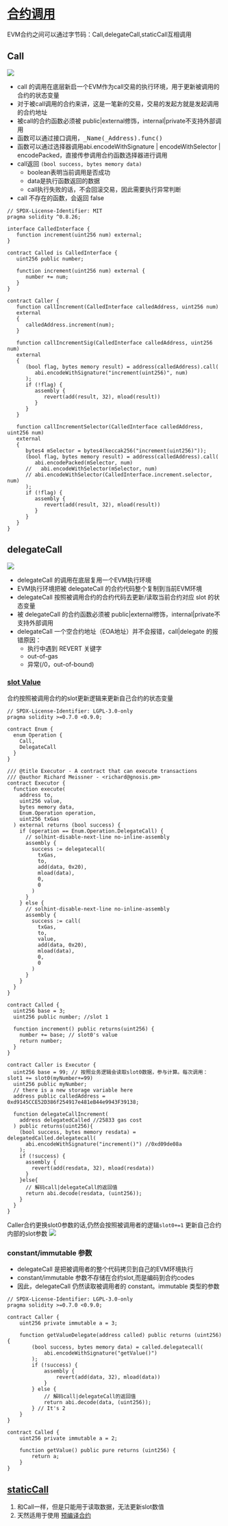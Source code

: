 # [合约调用](https://www.rareskills.io/post/delegatecall)
EVM合约之间可以通过字节码：Call,delegateCall,staticCall互相调用
## Call
![](./images/call-pic.png)
- call 的调用在底层新启一个EVM作为call交易的执行环境，用于更新被调用的合约的状态变量
- 对于被call调用的合约来讲，这是一笔新的交易，交易的发起方就是发起调用的合约地址
- 被call的合约函数必须被 public|external修饰，internal|private不支持外部调用
- 函数可以通过接口调用，<kbd>_Name(_Address).func()</kbd>
- 函数可以通过选择器调用abi.encodeWithSignature | encodeWithSelector | encodePacked，直接传参调用合约函数选择器进行调用
- call返回 `(bool success, bytes memory data)`
  - boolean表明当前调用是否成功
  - data是执行函数返回的数据
  - call执行失败的话，不会回滚交易，因此需要执行异常判断
- call 不存在的函数，会返回 false
```solidity
// SPDX-License-Identifier: MIT
pragma solidity ^0.8.26;

interface CalledInterface {
   function increment(uint256 num) external;
}

contract Called is CalledInterface {
   uint256 public number;

   function increment(uint256 num) external {
      number += num;
   }
}

contract Caller {
   function callIncrement(CalledInterface calledAddress, uint256 num)
   external
   {
      calledAddress.increment(num);
   }

   function callIncrementSig(CalledInterface calledAddress, uint256 num)
   external
   {
      (bool flag, bytes memory result) = address(calledAddress).call(
         abi.encodeWithSignature("increment(uint256)", num)
      );
      if (!flag) {
         assembly {
            revert(add(result, 32), mload(result))
         }
      }
   }

   function callIncrementSelector(CalledInterface calledAddress, uint256 num)
   external
   {
      bytes4 mSelector = bytes4(keccak256("increment(uint256)"));
      (bool flag, bytes memory result) = address(calledAddress).call(
         abi.encodePacked(mSelector, num)
      //   abi.encodeWithSelector(mSelector, num)
      // abi.encodeWithSelector(CalledInterface.increment.selector, num)
      );
      if (!flag) {
         assembly {
            revert(add(result, 32), mload(result))
         }
      }
   }
}
```
## delegateCall
![](./images/delegatecall-pic.png)
- delegateCall 的调用在底层复用一个EVM执行环境
- EVM执行环境把被 delegateCall 的合约代码整个复制到当前EVM环境
- delegateCall 按照被调用合约的合约代码去更新/读取当前合约对应 slot 的状态变量
- 被 delegateCall 的合约函数必须被 public|external修饰，internal|private不支持外部调用
- delegateCall 一个空合约地址（EOA地址）并不会报错，call|delegate 的报错原因：
  - 执行中遇到 REVERT 关键字
  - out-of-gas
  - 异常(/0，out-of-bound)
### [slot Value](https://yuhuajing.github.io/ethernaut-book/04-Telephone/Telephone.html)
合约按照被调用合约的slot更新逻辑来更新自己合约的状态变量
```solidity
// SPDX-License-Identifier: LGPL-3.0-only
pragma solidity >=0.7.0 <0.9.0;

contract Enum {
  enum Operation {
    Call,
    DelegateCall
  }
}

/// @title Executor - A contract that can execute transactions
/// @author Richard Meissner - <richard@gnosis.pm>
contract Executor {
  function execute(
    address to,
    uint256 value,
    bytes memory data,
    Enum.Operation operation,
    uint256 txGas
  ) external returns (bool success) {
    if (operation == Enum.Operation.DelegateCall) {
      // solhint-disable-next-line no-inline-assembly
      assembly {
        success := delegatecall(
          txGas,
          to,
          add(data, 0x20),
          mload(data),
          0,
          0
        )
      }
    } else {
      // solhint-disable-next-line no-inline-assembly
      assembly {
        success := call(
          txGas,
          to,
          value,
          add(data, 0x20),
          mload(data),
          0,
          0
        )
      }
    }
  }
}

contract Called {
  uint256 base = 3;
  uint256 public number; //slot 1

  function increment() public returns(uint256) {
    number += base; // slot0's value
    return number;
  }
}

contract Caller is Executor {
  uint256 base = 99; // 按照业务逻辑会读取slot0数据，参与计算。每次调用：slot1 += slot0(myNumber+=99)
  uint256 public myNumber;
  // there is a new storage variable here
  address public calledAddress = 0xd9145CCE52D386f254917e481eB44e9943F39138;

  function delegateCallIncrement(
    address delegatedCalled //25833 gas cost
  ) public returns(uint256){
    (bool success, bytes memory resdata) = delegatedCalled.delegatecall(
      abi.encodeWithSignature("increment()") //0xd09de08a 
    );
    if (!success) {
      assembly {
        revert(add(resdata, 32), mload(resdata))
      }
    }else{
      // 解码call|delegateCall的返回值
      return abi.decode(resdata, (uint256));
    }
  }
}
```
Caller合约更换slot0参数的话,仍然会按照被调用者的逻辑`slot0+=1` 更新自己合约内部的slot参数
![](./images/delegatecall-alot0value-pic.png)
### constant/immutable 参数
- delegateCall 是把被调用者的整个代码拷贝到自己的EVM环境执行
- constant/immutable 参数不存储在合约slot,而是编码到合约codes
- 因此，delegateCall 仍然读取被调用者的 constant。immutable 类型的参数
```solidity
// SPDX-License-Identifier: LGPL-3.0-only
pragma solidity >=0.7.0 <0.9.0;

contract Caller {
    uint256 private immutable a = 3;

    function getValueDelegate(address called) public returns (uint256) {
        (bool success, bytes memory data) = called.delegatecall(
            abi.encodeWithSignature("getValue()")
        );
        if (!success) {
            assembly {
                revert(add(data, 32), mload(data))
            }
        } else {
            // 解码call|delegateCall的返回值
            return abi.decode(data, (uint256));
        } // It's 2
    }
}

contract Called {
    uint256 private immutable a = 2;

    function getValue() public pure returns (uint256) {
        return a;
    }
}
```
## [staticCall](https://www.rareskills.io/post/solidity-staticcall)
1. 和Call一样，但是只能用于读取数据，无法更新slot数值
2. 天然适用于使用 [预编译合约](./contracts-precompile.md)
